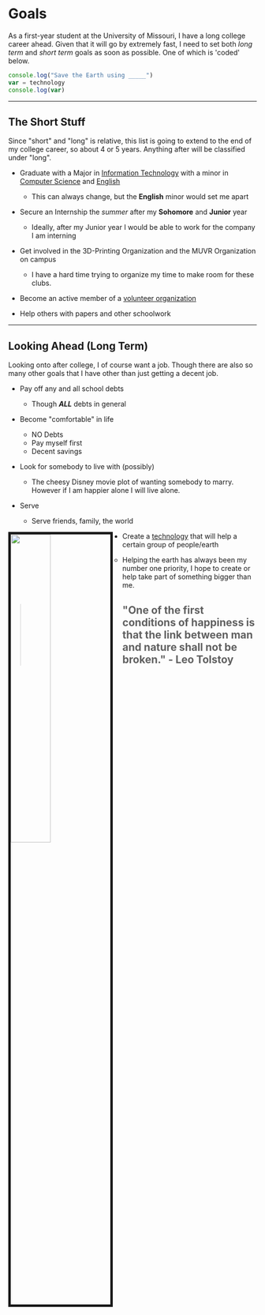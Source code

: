 # Goals

As a first-year student at the University of Missouri, I have a long college career ahead. Given that it will go by extremely fast, I need to set both _long term_ and _short term_ goals as soon as possible. One of which is 'coded' below.

~~~javascript
console.log("Save the Earth using _____")
var = technology
console.log(var)
~~~

---
## The Short Stuff

Since "short" and "long" is relative, this list is going to extend to the end of my college career, so about 4 or 5 years. Anything after will be classified under "long".

* Graduate with a Major in [Information Technology](http://catalog.missouri.edu/undergraduategraduate/collegeofengineering/informationtechnology/bs-information-technology/) with a minor in [Computer Science](https://engineering.missouri.edu/academics/engineering-minors/minor-computer-science/) and [English](https://english.missouri.edu/undergrad/english-minor)

  * This can always change, but the **English** minor would set me apart

* Secure an Internship the _summer_ after my **Sohomore** and **Junior** year

  * Ideally, after my Junior year I would be able to work for the company I am interning

* Get involved in the 3D-Printing Organization and the MUVR Organization on campus

  * I have a hard time trying to organize my time to make room for these clubs.

* Become an active member of a [volunteer organization](https://muserves.missouri.edu/volunteer) 

* Help others with papers and other schoolwork

---

## Looking Ahead (Long Term)

Looking onto after college, I of course want a job. Though there are also so many other goals that I have other than just getting a decent job.

* Pay off any and all school debts

  * Though **_ALL_** debts in general

* Become "comfortable" in life

  * NO Debts
  * Pay myself first
  * Decent savings

* Look for somebody to live with (possibly)

  * The cheesy Disney  movie plot of wanting somebody to marry. However if I am happier alone I will live alone.

* Serve

  * Serve friends, family, the world

<img src="https://tinyurl.com/vshjz6v" style="width:40%; border:5px solid; margin-right: 20px" align="left">

* Create a [technology](https://www.weforum.org/agenda/2018/08/here-s-how-technology-can-help-us-save-the-planet/) that will help a certain group of people/earth

  * Helping the earth has always been my number one priority, I hope to create or help take part of something bigger than me.

>## "One of the first conditions of happiness is that the link between man and nature shall not be broken." - Leo Tolstoy